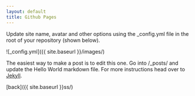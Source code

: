 ```yaml
---
layout: default
title: Github Pages
---
```


Update site name, avatar and other options using the _config.yml file in the root of your repository (shown below).

![_config.yml]({{ site.baseurl }}/images/)

The easiest way to make a post is to edit this one. Go into /_posts/ and update the Hello World markdown file. For more instructions head over to [Jekyll](https://jekyllrb.com/docs/github-pages/).

[back]({{ site.baseurl }}ss/)
